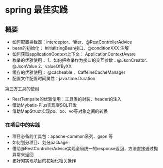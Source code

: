 # spring 最佳实践

## 概要

- 如何配置拦截器：interceptor、filter、@RestControllerAdvice
- bean的初始化： InitializingBean接口、@conditionXXX 注解
- 如何获取applicationContext上下文： ApplicationContextAware
- 枚举的优雅使用： 1、如何把枚举作为接口的交互参数：@JsonCreator、@JsonValue 2、valueOfByXX
- 缓存的优雅使用： @cacheable 、CaffeineCacheManager
- 配置文件配置时间属性：java.time.Duration

第三方工具的使用

- RestTempalte的优雅使用：工具类的封装、header的注入
- 借助Mybatis-Plus实现零SQL开发
- 借助MapStruct实现po、bo、vo等对象之间的转换

### 在项目中的实践

- 项目必备的工具包：apache-common系列、gson 等
- 如何划分项目、划分package
- 借助@RestControllerAdvice实现全局统一的response返回，方法直接通过抛异常来返回
- 更好的实现项目的初始化相关操作
